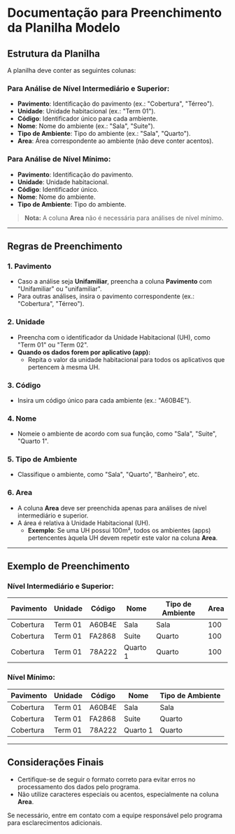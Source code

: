 # Documentação para Preenchimento da Planilha Modelo

## Estrutura da Planilha

A planilha deve conter as seguintes colunas:

### Para Análise de Nível Intermediário e Superior:

- **Pavimento**: Identificação do pavimento (ex.: "Cobertura", "Térreo").
- **Unidade**: Unidade habitacional (ex.: "Term 01").
- **Código**: Identificador único para cada ambiente.
- **Nome**: Nome do ambiente (ex.: "Sala", "Suite").
- **Tipo de Ambiente**: Tipo do ambiente (ex.: "Sala", "Quarto").
- **Area**: Área correspondente ao ambiente (não deve conter acentos).

### Para Análise de Nível Mínimo:

- **Pavimento**: Identificação do pavimento.
- **Unidade**: Unidade habitacional.
- **Código**: Identificador único.
- **Nome**: Nome do ambiente.
- **Tipo de Ambiente**: Tipo do ambiente.

> **Nota:** A coluna **Area** não é necessária para análises de nível mínimo.

---

## Regras de Preenchimento

### 1. Pavimento

- Caso a análise seja **Unifamiliar**, preencha a coluna **Pavimento** com "Unifamiliar" ou "unifamiliar".
- Para outras análises, insira o pavimento correspondente (ex.: "Cobertura", "Térreo").

### 2. Unidade

- Preencha com o identificador da Unidade Habitacional (UH), como "Term 01" ou "Term 02".
- **Quando os dados forem por aplicativo (app):**
  - Repita o valor da unidade habitacional para todos os aplicativos que pertencem à mesma UH.

### 3. Código

- Insira um código único para cada ambiente (ex.: "A60B4E").

### 4. Nome

- Nomeie o ambiente de acordo com sua função, como "Sala", "Suite", "Quarto 1".

### 5. Tipo de Ambiente

- Classifique o ambiente, como "Sala", "Quarto", "Banheiro", etc.

### 6. Area

- A coluna **Area** deve ser preenchida apenas para análises de nível intermediário e superior.
- A área é relativa à Unidade Habitacional (UH).
  - **Exemplo**: Se uma UH possui 100m², todos os ambientes (apps) pertencentes àquela UH devem repetir este valor na coluna **Area**.

---

## Exemplo de Preenchimento

### Nível Intermediário e Superior:

| Pavimento | Unidade | Código | Nome     | Tipo de Ambiente | Area |
| --------- | ------- | ------ | -------- | ---------------- | ---- |
| Cobertura | Term 01 | A60B4E | Sala     | Sala             | 100  |
| Cobertura | Term 01 | FA2868 | Suite    | Quarto           | 100  |
| Cobertura | Term 01 | 78A222 | Quarto 1 | Quarto           | 100  |

### Nível Mínimo:

| Pavimento | Unidade | Código | Nome     | Tipo de Ambiente |
| --------- | ------- | ------ | -------- | ---------------- |
| Cobertura | Term 01 | A60B4E | Sala     | Sala             |
| Cobertura | Term 01 | FA2868 | Suite    | Quarto           |
| Cobertura | Term 01 | 78A222 | Quarto 1 | Quarto           |

---

## Considerações Finais

- Certifique-se de seguir o formato correto para evitar erros no processamento dos dados pelo programa.
- Não utilize caracteres especiais ou acentos, especialmente na coluna **Area**.

Se necessário, entre em contato com a equipe responsável pelo programa para esclarecimentos adicionais.
